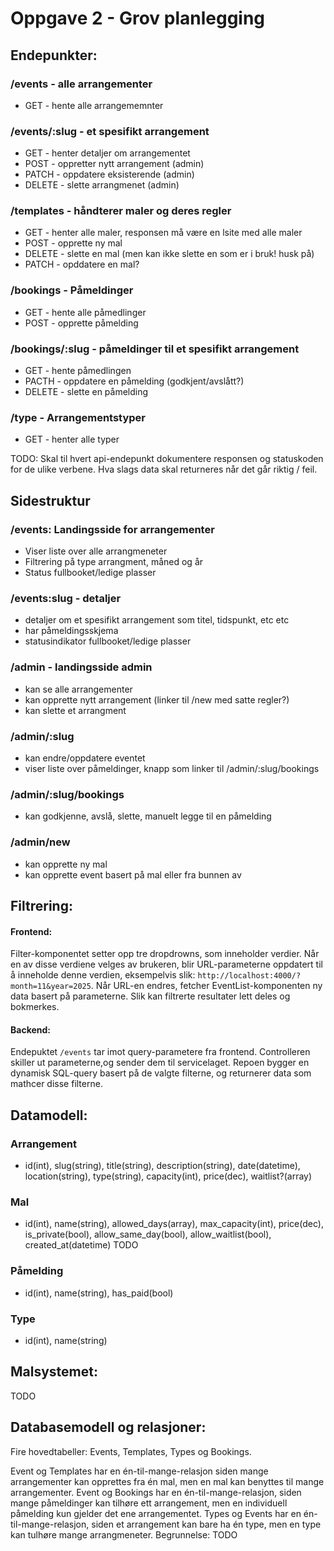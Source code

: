 # Oppgave 2 - Grov planlegging

## Endepunkter:

### /events - alle arrangementer

- GET - hente alle arrangememnter

### /events/:slug - et spesifikt arrangement

- GET - henter detaljer om arrangementet
- POST - oppretter nytt arrangement (admin)
- PATCH - oppdatere eksisterende (admin)
- DELETE - slette arrangmenet (admin)

### /templates - håndterer maler og deres regler

- GET - henter alle maler, responsen må være en lsite med alle maler
- POST - opprette ny mal
- DELETE - slette en mal (men kan ikke slette en som er i bruk! husk på)
- PATCH - opddatere en mal?

### /bookings - Påmeldinger

- GET - hente alle påmedlinger
- POST - opprette påmelding

### /bookings/:slug - påmeldinger til et spesifikt arrangement

- GET - hente påmedlingen
- PACTH - oppdatere en påmelding (godkjent/avslått?)
- DELETE - slette en påmelding

### /type - Arrangementstyper

- GET - henter alle typer

TODO: Skal til hvert api-endepunkt dokumentere responsen og statuskoden for de ulike verbene. Hva slags data skal returneres når det går riktig / feil.

## Sidestruktur

### /events: Landingsside for arrangementer

- Viser liste over alle arrangmeneter
- Filtrering på type arrangment, måned og år
- Status fullbooket/ledige plasser

### /events:slug - detaljer

- detaljer om et spesifikt arrangement som titel, tidspunkt, etc etc
- har påmeldingsskjema
- statusindikator fullbooket/ledige plasser

### /admin - landingsside admin

- kan se alle arrangementer
- kan opprette nytt arrangement (linker til /new med satte regler?)
- kan slette et arrangment

### /admin/:slug

- kan endre/oppdatere eventet
- viser liste over påmeldinger, knapp som linker til /admin/:slug/bookings

### /admin/:slug/bookings

- kan godkjenne, avslå, slette, manuelt legge til en påmelding

### /admin/new

- kan opprette ny mal
- kan opprette event basert på mal eller fra bunnen av

## Filtrering:

#### Frontend:

Filter-komponentet setter opp tre dropdrowns, som inneholder verdier. Når en av disse verdiene velges av brukeren, blir URL-parameterne oppdatert til å inneholde denne verdien, eksempelvis slik: `http://localhost:4000/?month=11&year=2025`.
Når URL-en endres, fetcher EventList-komponenten ny data basert på parameterne. Slik kan filtrerte resultater lett deles og bokmerkes.

#### Backend:

Endepuktet `/events` tar imot query-parametere fra frontend. Controlleren skiller ut parameterne,og sender dem til servicelaget. Repoen bygger en dynamisk SQL-query basert på de valgte filterne, og returnerer data som mathcer disse filterne.

## Datamodell:

### Arrangement

- id(int), slug(string), title(string), description(string), date(datetime), location(string), type(string), capacity(int), price(dec), waitlist?(array)

### Mal

- id(int), name(string), allowed_days(array), max_capacity(int), price(dec), is_private(bool), allow_same_day(bool), allow_waitlist(bool), created_at(datetime)
  TODO

### Påmelding

- id(int), name(string), has_paid(bool)

### Type

- id(int), name(string)

## Malsystemet:

TODO

## Databasemodell og relasjoner:

Fire hovedtabeller: Events, Templates, Types og Bookings.

Event og Templates har en én-til-mange-relasjon siden mange arrangementer kan opprettes fra én mal, men en mal kan benyttes til mange arrangementer.
Event og Bookings har en én-til-mange-relasjon, siden mange påmeldinger kan tilhøre ett arrangement, men en individuell påmelding kun gjelder det ene arrangementet.
Types og Events har en én-til-mange-relasjon, siden et arrangement kan bare ha én type, men en type kan tulhøre mange arrangmeneter.
Begrunnelse: TODO
